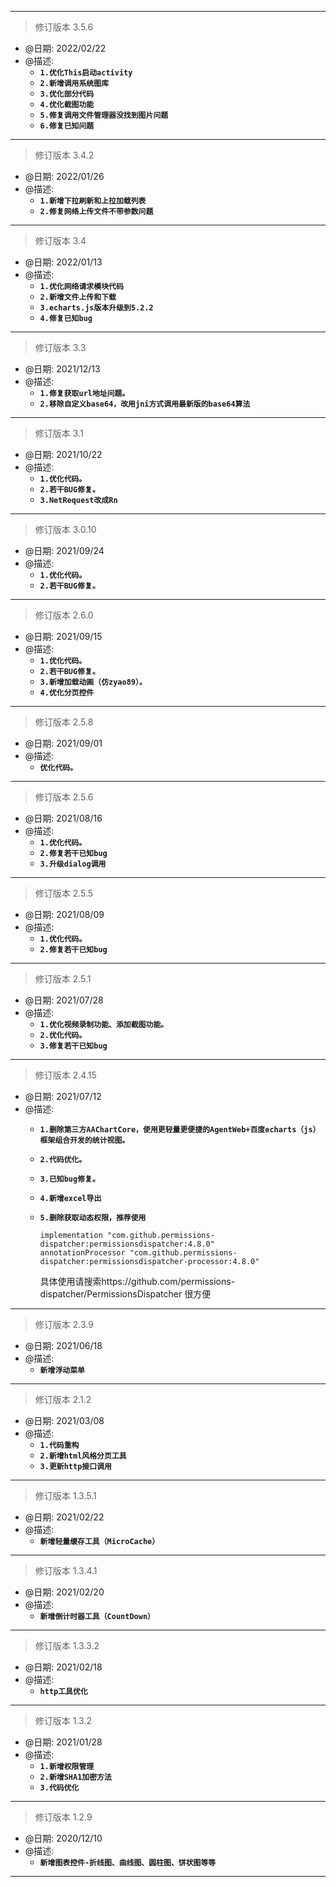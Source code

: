 ***
> 修订版本 3.5.6
* @日期: 2022/02/22 <br>  
* @描述: <br> 
  * **`1.优化This启动activity`** <br> 
  * **`2.新增调用系统图库`** <br> 
  * **`3.优化部分代码`** <br> 
  * **`4.优化截图功能`** <br> 
  * **`5.修复调用文件管理器没找到图片问题`**<br>
  * **`6.修复已知问题`** <br> 
***
> 修订版本 3.4.2
* @日期: 2022/01/26 <br>  
* @描述: <br> 
  * **`1.新增下拉刷新和上拉加载列表`** <br> 
  * **`2.修复网络上传文件不带参数问题`** <br> 
***
> 修订版本 3.4
* @日期: 2022/01/13 <br>  
* @描述: <br> 
  * **`1.优化网络请求模块代码`** <br> 
  * **`2.新增文件上传和下载`** <br> 
  * **`3.echarts.js版本升级到5.2.2`** <br> 
  * **`4.修复已知bug`** <br> 
***
> 修订版本 3.3
* @日期: 2021/12/13 <br>  
* @描述: <br> 
  * **`1.修复获取url地址问题。`** <br> 
  * **`2.移除自定义base64，改用jni方式调用最新版的base64算法`** <br> 
***
> 修订版本 3.1
* @日期: 2021/10/22 <br>  
* @描述: <br> 
  * **`1.优化代码。`** <br> 
  * **`2.若干BUG修复。`** <br> 
  * **`3.NetRequest改成Rn`** <br> 
***
> 修订版本 3.0.10
* @日期: 2021/09/24 <br>  
* @描述: <br> 
  * **`1.优化代码。`** <br> 
  * **`2.若干BUG修复。`** <br> 
***
> 修订版本 2.6.0
* @日期: 2021/09/15 <br>  
* @描述: <br> 
  * **`1.优化代码。`** <br> 
  * **`2.若干BUG修复。`** <br> 
  * **`3.新增加载动画（仿zyao89）。`** <br> 
  * **`4.优化分页控件`** <br> 
***
> 修订版本 2.5.8
* @日期: 2021/09/01 <br>  
* @描述: <br> 
  * **`优化代码。`** <br> 
***
> 修订版本 2.5.6
* @日期: 2021/08/16 <br>  
* @描述: <br> 
  * **`1.优化代码。`** <br> 
  * **`2.修复若干已知bug `**
  * **`3.升级dialog调用 `**
***
> 修订版本 2.5.5
* @日期: 2021/08/09 <br>  
* @描述: <br> 
  * **`1.优化代码。`** <br> 
  * **`2.修复若干已知bug `**
***
> 修订版本 2.5.1
* @日期: 2021/07/28 <br>  
* @描述: <br> 
  * **`1.优化视频录制功能、添加截图功能。`** <br> 
  * **`2.优化代码。`** <br> 
  * **`3.修复若干已知bug `**
***
> 修订版本 2.4.15
* @日期: 2021/07/12 <br>  
* @描述: <br>  
  * **`1.删除第三方AAChartCore，使用更轻量更便捷的AgentWeb+百度echarts（js）框架组合开发的统计视图。`** <br> 
  * **`2.代码优化。`** <br> 
  * **`3.已知bug修复。`** <br>  
  * **`4.新增excel导出 `** <br>  
  * **`5.删除获取动态权限，推荐使用 `**
  
     ```
     implementation "com.github.permissions-dispatcher:permissionsdispatcher:4.8.0"
     annotationProcessor "com.github.permissions-dispatcher:permissionsdispatcher-processor:4.8.0"
     ```
     具体使用请搜索https://github.com/permissions-dispatcher/PermissionsDispatcher 很方便<br>  
***
> 修订版本 2.3.9
* @日期: 2021/06/18
* @描述: <br>
  * **`新增浮动菜单`**
***
> 修订版本 2.1.2
* @日期: 2021/03/08
* @描述: <br>
  * **`1.代码重构`** <br>  
  * **`2.新增html风格分页工具`** <br>  
  * **`3.更新http接口调用`**
***
> 修订版本 1.3.5.1
* @日期: 2021/02/22
* @描述: <br>
  * **`新增轻量缓存工具（MicroCache）`**
***
> 修订版本 1.3.4.1
* @日期: 2021/02/20
* @描述: <br>
  * **`新增倒计时器工具（CountDown）`**
***
> 修订版本 1.3.3.2
* @日期: 2021/02/18
* @描述: <br> 
  * **`http工具优化`** 
***
> 修订版本 1.3.2
* @日期: 2021/01/28
* @描述: <br>  
  * **`1.新增权限管理`** <br>  
  * **`2.新增SHA1加密方法`** <br>  
  * **`3.代码优化`** 
***
> 修订版本 1.2.9
* @日期: 2020/12/10
* @描述: <br>   
  * **`新增图表控件-折线图、曲线图、圆柱图、饼状图等等`** 
***
